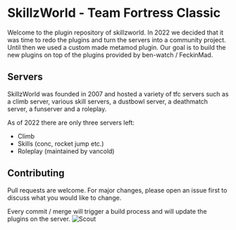 # SkillzWorld - Team Fortress Classic

Welcome to the plugin repository of skillzworld. In 2022 we decided that it was time to redo the plugins and turn the servers into a community project. Until then we used a custom made metamod plugin. 
Our goal is to build the new plugins on top of the plugins provided by ben-watch / FeckinMad.

## Servers
SkillzWorld was founded in 2007 and hosted a variety of tfc servers such as a climb server, various skill servers, a dustbowl server, a deathmatch server, a funserver and a roleplay.

As of 2022 there are only three servers left:
- Climb
- Skills (conc, rocket jump etc.)
- Roleplay (maintained by vancold)

## Contributing
Pull requests are welcome. For major changes, please open an issue first to discuss what you would like to change.

Every commit / merge will trigger a build process and will update the plugins on the server.
![Scout](https://static.tvtropes.org/pmwiki/pub/images/scoutnew_tfc_0.png "Scout")


